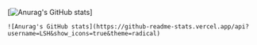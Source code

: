 [![Anurag's GitHub stats](https://github-readme-stats.vercel.app/api?username=iri95)]



`![Anurag's GitHub stats](https://github-readme-stats.vercel.app/api?username=LSH&show_icons=true&theme=radical)`


